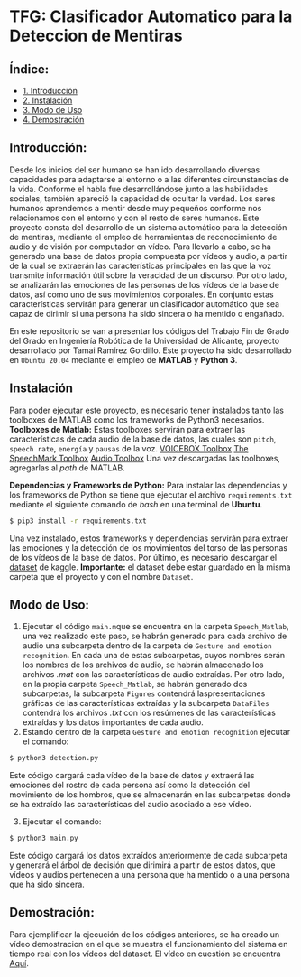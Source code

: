 # TFG: Clasificador Automatico para la Deteccion de Mentiras
## Índice:
- [1. Introducción](#intro)
- [2. Instalación](#install)
- [3. Modo de Uso](#use)
- [4. Demostración](#demo)

## Introducción: <a name="intro"/>
Desde los inicios del ser humano se han ido desarrollando diversas capacidades para adaptarse al entorno o a las diferentes circunstancias de la vida. Conforme el habla fue desarrollándose junto a las habilidades sociales, también apareció la capacidad de ocultar la verdad. Los seres humanos aprendemos a mentir desde muy pequeños conforme nos relacionamos con el entorno y con el resto de seres humanos.
Este proyecto consta del desarrollo de un sistema automático para la detección de mentiras,
mediante el empleo de herramientas de reconocimiento de audio y de visión por computador en vı́deo. Para llevarlo a cabo, se ha generado una base de datos propia compuesta por vı́deos y audio, a partir de la cual se extraerán las caracterı́sticas principales en las que la voz transmite información útil sobre la veracidad de un discurso. Por otro lado, se analizarán las emociones de las personas de los vı́deos de la base de datos, ası́ como uno de sus movimientos corporales. En conjunto estas caracterı́sticas servirán para generar un clasificador automático que sea capaz de dirimir si una persona ha sido sincera o ha mentido o engañado.

En este repositorio se van a presentar los códigos del Trabajo Fin de Grado del Grado en Ingeniería Robótica de la Universidad de Alicante, proyecto desarrollado por Tamai Ramírez Gordillo.  Este proyecto ha sido desarrollado en `Ubuntu 20.04` mediante el empleo de **MATLAB** y **Python 3**.
## Instalación <a name="install"/>
Para poder ejecutar este proyecto, es necesario tener instalados tanto las toolboxes de MATLAB como los frameworks de Python3 necesarios.
**Toolboxes de Matlab:**
Estas toolboxes servirán para extraer las características de cada audio de la base de datos, las cuales son `pitch`, `speech rate`, `energía` y `pausas` de la voz.
 [VOICEBOX Toolbox](http://www.ee.ic.ac.uk/hp/staff/dmb/voicebox/voicebox.html#analysis "VOICEBOX Toolbox")
 [The SpeechMark Toolbox](https://speechmrk.com/speechmark-products-downloads/the-speechmark-matlab-toolbox/ "The SpeechMark Toolbox")
[Audio Toolbox](https://es.mathworks.com/products/audio.html "Audio Toolbox")
Una vez descargadas las toolboxes, agregarlas al *path* de MATLAB.

**Dependencias y Frameworks de Python:**
Para instalar las dependencias y los frameworks de Python se tiene que ejecutar el archivo `requirements.txt`  mediante el siguiente comando de *bash* en una terminal de **Ubuntu**.
```bash
$ pip3 install -r requirements.txt
```
Una vez instalado, estos frameworks y dependencias servirán para extraer las emociones y la detección de los movimientos del torso de las personas de los vídeos de la base de datos.
Por último, es necesario descargar el [dataset](www.kaggle.com/dataset/6bb95f89ef2bfd8df571ad3cc6e70f862d198e6748bd7ba807543a9d3589c7c5 "dataset") de kaggle. **Importante:** el dataset debe estar guardado en la misma carpeta que el proyecto y con el nombre `Dataset`.
## Modo de Uso: <a name="use"/>
1. Ejecutar el código `main.m`que se encuentra en la carpeta `Speech_Matlab`, una vez realizado este paso, se habrán generado para cada archivo de audio una subcarpeta dentro de la carpeta de `Gesture and emotion recognition`. En cada una de estas subcarpetas, cuyos nombres serán los nombres de los archivos de audio,  se habrán almacenado los archivos *.mat* con las características de audio extraídas. Por otro lado, en la propia carpeta `Speech_Matlab`, se habrán generado dos subcarpetas, la subcarpeta `Figures` contendrá laspresentaciones gráficas de las características extraídas y la subcarpeta `DataFiles` contendrá los archivos *.txt* con los resúmenes de las características extraídas y los datos importantes de cada audio.
2. Estando dentro de la carpeta  `Gesture and emotion recognition` ejecutar el comando:
```bash
$ python3 detection.py
```
Este código cargará cada vídeo de la base de datos y extraerá las emociones del rostro de cada persona así como la detección del movimiento de los hombros, que se almacenarán en las subcarpetas donde se ha extraído las características del audio asociado a ese vídeo.

3. Ejecutar el comando:
```bash
$ python3 main.py
```
Este código cargará los datos extraídos anteriormente de cada subcarpeta y generará el árbol de decisión que dirimirá a partir de estos datos, que vídeos y audios pertenecen a una persona que ha mentido o a una persona que ha sido sincera.

## Demostración: <a name="demo"/>
Para ejemplificar la ejecución de los códigos anteriores, se ha creado un vídeo demostracion en el que se muestra el funcionamiento del sistema en tiempo real con los vídeos del dataset. El vídeo en cuestión se encuentra [Aquí](https://youtu.be/NqE1uMfK7sQ "Aquí").
